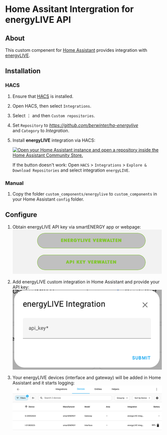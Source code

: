 # Home Assitant Intergration for energyLIVE API

## About 

This custom compenent for [Home Assistant](https://www.home-assistant.io) provides integration with [energyLIVE](https://www.smartenergy.at/energylive).

## Installation

### HACS

1. Ensure that [HACS](https://hacs.xyz) is installed.

2. Open HACS, then select `Integrations`.

3. Select &#8942; and then `Custom repositories`.

4. Set `Repository` to *https://github.com/berwinter/ha-energylive*  
   and `Category` to _Integration_.

5. Install **energyLIVE** integration via HACS:

   [![Open your Home Assistant instance and open a repository inside the Home Assistant Community Store.](https://my.home-assistant.io/badges/hacs_repository.svg)](https://my.home-assistant.io/redirect/hacs_repository/?owner=berwinter&repository=ha-energylive)

   If the button doesn't work: Open `HACS` > `Integrations` > `Explore & Download Repositories` and select integration `energyLIVE`.

### Manual

1. Copy the folder `custom_components/energylive` to `custom_components` in your Home Assistant `config` folder.

## Configure

1. Obtain energyLIVE API key via smartENERGY app or webpage:
![Obtain API key for energyLIVE](./doc/obtain_api_key.png)

2. Add energyLIVE custom integration in Home Assistant and provide your API key:
![Add energyLIVE integration](./doc/add_integration.png)

3. Your energyLIVE devices (interface and gateway) will be added in Home Assistant and it starts logging:
![Interace and gateway devices](./doc/devices.png)

